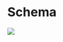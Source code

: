 # Schema



![](https://lh5.googleusercontent.com/rZ1UPAgBZulTzkYolm4LC0ZcDsCZmhIPz-C9IRlFmMH8PZOqu4n4rez0qw7C9tACpaXNoHHBSCN7hmKj5WGW0kT03MxPyLtzJqGta5WH1QL9WOjsPVCZJWwJJKQsdNIFTLy40PFy)

